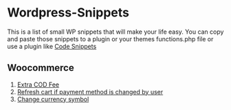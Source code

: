 # Wordpress-Snippets

This is a list of small WP snippets that will make your life easy. You can copy and paste those snippets to a plugin or your themes functions.php file or use a plugin like [Code Snippets](https://wordpress.org/plugins/code-snippets/)

## Woocommerce

1. [Extra COD Fee](https://gist.github.com/prionkor/7e17472c4ccdf8fa2d026a390c765d66)
2. [Refresh cart if payment method is changed by user](https://gist.github.com/prionkor/546d8d43a4fd90e2fb5f1131c3b36d69)
3. [Change currency symbol](https://gist.github.com/prionkor/421796870fab64512b925fff5c85b929)
